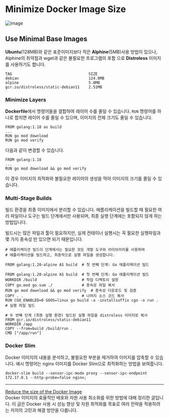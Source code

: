 # Minimize Docker Image Size
![image](https://github.com/user-attachments/assets/2f9d2784-ab16-4054-8d39-930de01c1a76)

## Use Minimal Base Images
**Ubuntu**(128MB)와 같은 표준이미지보다 작은 **Alphine**(5MB)사용 방법이 있으나, Alphine의 취약점과 wget과 같은 불필요한 프로그램의 포함 
으로 **Distroless** 이미지를 사용하기도 합니다. 
```
TAG                                  SIZE
debian                               124.0MB
alpine                               5.0MB
gcr.io/distroless/static-debian11    2.51MB
```

### Minimize Layers
**Dockerfile**에서 명령어들을 결합하여 레이어 수를 줄일 수 있습니다. `RUN` 명령어를 하나로 합치면 레이어 수를 줄일
수 있으며, 이미지의 전체 크기도 줄일 수 있습니다. 
```
FROM golang:1.18 as build
...
RUN go mod download
RUN go mod verify
```
다음과 같이 변경할 수 있습니다.
```
FROM golang:1.18
...
RUN go mod download && go mod verify
```
이 경우 이미지의 최적화와 불필요한 레이어의 생성을 막아 이미지의 크기를 줄일 수 있습니다.

### Multi-Stage Builds
빌드 환경을 최종 이미지에서 분리할 수 있습니다. 애플리케이션을 빌드할 때 필요한 여러 파일이나
도구는 빌드 단계에서만 사용되며, 최종 실행 단계에는 포함되지 않게 하는 방법입니다. 

빌드시는 많은 파일과 툴이 필요하지만, 실제 컨테이너 실행시는 꼭 필요한 실행파일과 몇 가지 종속성
만 있으면 되기 때문입니다.

```
# 애플리케이션 빌드이 단계에서는 필요한 모든 개발 도구와 라이브러리를 사용하여
# 애플리케이션을 빌드하고, 최종적으로 실행 파일을 생성합니다.

FROM golang:1.20-alpine AS build  # 첫 번째 단계: Go 애플리케이션 빌드

FROM golang:1.20-alpine AS build  # 첫 번째 단계: Go 애플리케이션 빌드
WORKDIR /build                    # 작업 디렉토리 설정
COPY go.mod go.sum ./             # 종속성 파일 복사
RUN go mod download && go mod verify  # 종속성 다운로드 및 검증
COPY . .                          # 나머지 소스 코드 복사
RUN CGO_ENABLED=0 GOOS=linux go build -a -installsuffix cgo -o run .  # 실행 파일 빌드

# 두 번째 단계 (최종 실행 환경) 빌드된 실행 파일을 distroless 이미지로 복사
FROM gcr.io/distroless/static-debian11
WORKDIR /app
COPY --from=build /build/run .
CMD ["/app/run"]
```

### Docker Slim
 Docker 이미지의 내용을 분석하고, 불필요한 부분을 제거하여 이미지를 압축할 수 있습니다. 예시 명령어는 nginx 이미지를 Docker Slim으로 최적화하는 방법을 보여줍니다.
 ```
docker-slim build --sensor-ipc-mode proxy --sensor-ipc-endpoint 172.17.0.1 --http-probe=false nginx;
```


---- 
 [Reduce the size of the Docker Image](https://faun.pub/reduce-the-size-of-the-docker-image-e6895b653419)
 <br/>
 Docker 이미지의 효율적인 배포와 자원 사용 최소화를 위한 방법에 대해 정리한 글입니다. 이 글은 Docker 사용 시 성능 향상 및 자원 최적화를 목표로 여러 전략을 적용하려는 저자의 고민과 해결 방안을 다룹니다.
 
